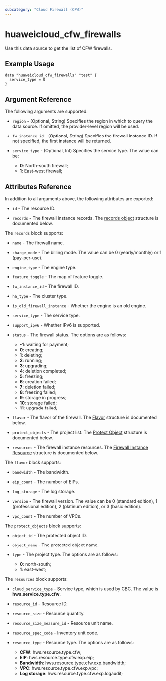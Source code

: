 ```yaml
---
subcategory: "Cloud Firewall (CFW)"
---
```


# huaweicloud_cfw_firewalls

Use this data source to get the list of CFW firewalls.

## Example Usage

```hcl
data "huaweicloud_cfw_firewalls" "test" {
  service_type = 0
}
```

## Argument Reference

The following arguments are supported:

* `region` - (Optional, String) Specifies the region in which to query the data source.
  If omitted, the provider-level region will be used.

* `fw_instance_id`  - (Optional, String) Specifies the firewall instance ID.
  If not specified, the first instance will be returned.

* `service_type` - (Optional, Int) Specifies the service type. The value can be:
  + **0**: North-south firewall;
  + **1**: East-west firewall;

## Attributes Reference

In addition to all arguments above, the following attributes are exported:

* `id` - The resource ID.

* `records` - The firewall instance records.
  The [records object](#firewalls_GetFirewallInstanceResponseRecord) structure is documented below.

<a name="firewalls_GetFirewallInstanceResponseRecord"></a>
The `records` block supports:

* `name` - The firewall name.

* `charge_mode` - The billing mode. The value can be 0 (yearly/monthly) or 1 (pay-per-use).

* `engine_type` - The engine type.

* `feature_toggle` - The map of feature toggle.

* `fw_instance_id` - The firewall ID.

* `ha_type` - The cluster type.

* `is_old_firewall_instance` - Whether the engine is an old engine.

* `service_type` - The service type.

* `support_ipv6` - Whether IPv6 is supported.

* `status` - The firewall status. The options are as follows:
  + **-1**: waiting for payment;
  + **0**: creating;
  + **1**: deleting;
  + **2**: running;
  + **3**: upgrading;
  + **4**: deletion completed;
  + **5**: freezing;
  + **6**: creation failed;
  + **7**: deletion failed;
  + **8**: freezing failed;
  + **9**: storage in progress;
  + **10**: storage failed;
  + **11**: upgrade failed;

* `flavor` - The flavor of the firewall.
  The [Flavor](#firewalls_GetFirewallInstanceResponseRecordFlavor) structure is documented below.

* `protect_objects` - The project list.
  The [Protect Object](#firewalls_GetFirewallInstanceResponseRecordProtectObject) structure is documented below.

* `resources` - The firewall instance resources.
  The [Firewall Instance Resource](#firewalls_GetFirewallInstanceResponseRecordFirewallInstanceResource) structure is
  documented below.

<a name="firewalls_GetFirewallInstanceResponseRecordFlavor"></a>
The `flavor` block supports:

* `bandwidth` - The bandwidth.

* `eip_count` - The number of EIPs.

* `log_storage` - The log storage.

* `version` - The firewall version. The value can be 0 (standard edition), 1 (professional edition),
  2 (platinum edition), or 3 (basic edition).

* `vpc_count` - The number of VPCs.

<a name="firewalls_GetFirewallInstanceResponseRecordProtectObject"></a>
The `protect_objects` block supports:

* `object_id` - The protected object ID.

* `object_name` - The protected object name.

* `type` - The project type. The options are as follows:
  + **0**: north-south;
  + **1**: east-west;

<a name="firewalls_GetFirewallInstanceResponseRecordFirewallInstanceResource"></a>
The `resources` block supports:

* `cloud_service_type` - Service type, which is used by CBC. The value is **hws.service.type.cfw**.

* `resource_id` - Resource ID.

* `resource_size` - Resource quantity.

* `resource_size_measure_id` - Resource unit name.

* `resource_spec_code` - Inventory unit code.

* `resource_type` - Resource type. The options are as follows:
  + **CFW**: hws.resource.type.cfw;
  + **EIP**: hws.resource.type.cfw.exp.eip;
  + **Bandwidth**: hws.resource.type.cfw.exp.bandwidth;
  + **VPC**: hws.resource.type.cfw.exp.vpc;
  + **Log storage**: hws.resource.type.cfw.exp.logaudit;
